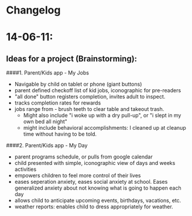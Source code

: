 
Changelog
========

# 14-06-11:

## Ideas for a project (Brainstorming):


####1. Parent/Kids app - My Jobs 
* Navigable by child on tablet or phone (giant buttons)
* parent defined checkoff list of kid jobs, iconographic for pre-readers
* "all done" button registers completion, invites adult to inspect. 
* tracks completion rates for rewards
* jobs range from - brush teeth to clear table and takeout trash. 
	* Might also include "i woke up with a dry pull-up", or "i slept in my own bed all night"
	* might include behavioral accomplishments: I cleaned up at cleanup time without having to be told. 

####2. Parent/Kids app - My Day
* parent programs schedule, or pulls from google calendar
* child presented with simple, iconographic view of days and weeks activities
* empowers children to feel more control of their lives
* eases seperation anxiety, eases social anxiety at school. Eases generalized anxiety about not knowing what is going to happen each day
* allows child to anticipate upcoming events, birthdays, vacations, etc. 
* weather reports: enables child to dress appropriately for weather. 
